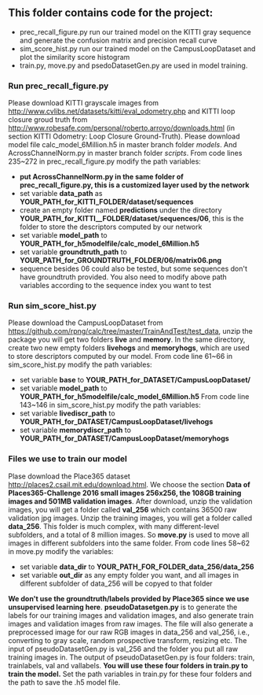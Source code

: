 ## This folder contains code for the project:
* prec_recall_figure.py run our trained model on the KITTI gray sequence and generate the confusion matrix and precision recall curve
* sim_score_hist.py run our trained model on the CampusLoopDataset and plot the similarity score histogram
* train.py, move.py and psedoDatasetGen.py are used in model training.

### Run prec_recall_figure.py
Please download KITTI grayscale images from http://www.cvlibs.net/datasets/kitti/eval_odometry.php and KITTI loop closure groud truth 
from http://www.robesafe.com/personal/roberto.arroyo/downloads.html (in section KITTI Odometry: Loop Closure Ground-Truth). Please 
download model file calc_model_6Million.h5 in master branch folder *models*. And AcrossChannelNorm.py in master branch folder *scripts*. From code lines 235~272 in prec_recall_figure.py modify the path variables:
* **put AcrossChannelNorm.py in the same folder of prec_recall_figure.py, this is a customized layer used by the network**
* set variable **data_path** as **YOUR_PATH_for_KITTI_FOLDER/dataset/sequences**
* create an empty folder named **predictions** under the directory **YOUR_PATH_for_KITTI__FOLDER/dataset/sequences/06**, this is the folder to store the descriptors computed by our network
* set variable **model_path** to **YOUR_PATH_for_h5modelfile/calc_model_6Million.h5** 
* set variable **groundtruth_path** to **YOUR_PATH_for_GROUNDTRUTH_FOLDER/06/matrix06.png**
* sequence besides 06 could also be tested, but some sequences don't have groundtruth provided. You also need to modify above path variables according to the sequence index you want to test

### Run sim_score_hist.py
Please download the CampusLoopDataset from https://github.com/rpng/calc/tree/master/TrainAndTest/test_data, unzip the package you will get two folders **live** and **memory**. In the same directory, create two new empty folders **livehogs** and **memoryhogs**, which are used to store descriptors computed by our model. 
From code line 61~66 in sim_score_hist.py modify the path variables:
* set variable **base** to **YOUR_PATH_for_DATASET/CampusLoopDataset/**
* set variable **model_path** to **YOUR_PATH_for_h5modelfile/calc_model_6Million.h5**
From code line 143~146 in sim_score_hist.py modify the path variables:
* set variable **livediscr_path** to **YOUR_PATH_for_DATASET/CampusLoopDataset/livehogs** 
* set variable **memorydiscr_path** to **YOUR_PATH_for_DATASET/CampusLoopDataset/memoryhogs** 

### Files we use to train our model
Plase download the Place365 dataset http://places2.csail.mit.edu/download.html. We choose the section **Data of Places365-Challenge 2016 small images 256x256, the 108GB training images and 501MB validation images**. After download, unzip the validation images, you will get a folder called **val_256** which contains 36500 raw validation jpg images. Unzip the training images, you will get a folder called **data_256**. This folder is much complex, with many different-level subfolders, and a total of 8 million images. So **move.py** is used to move all images in different subfolders into the same folder. From code lines 58~62 in move.py modify the variables:
* set variable **data_dir** to **YOUR_PATH_FOR_FOLDER_data_256/data_256** 
* set variable **out_dir** as any empty folder you want, and all images in different subfolder of data_256 will be copyed to that folder

**We don't use the groundtruth/labels provided by Place365 since we use unsupervised learning here**. **pseudoDatasetgen.py** is to generate the labels for our training images and validation images, and also generate train images and validation images from raw images. The file will also generate a preprocessed image for our raw RGB images in data_256 and val_256, i.e., converting to gray scale, random
prospective transform, resizing etc. The input of pseudoDatasetGen.py is val_256 and the folder you put all raw training images in. The output of pseudoDatasetGen.py is four folders: train, trainlabels, val and vallabels. 
**You will use these four folders in train.py to train the model.** Set the path variables in train.py for these four folders and the path to save the .h5 model file.

